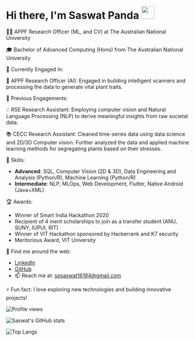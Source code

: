 # Hi there, I'm Saswat Panda <img src="https://media.giphy.com/media/hvRJCLFzcasrR4ia7z/giphy.gif" width="35">

👨‍💼 APPF Research Officer (ML, and CV) at The Australian National University

🎓 Bachelor of Advanced Computing (Hons) from The Australian National University

🎯 Currently Engaged In:

🌱 APPF Research Officer (AI): Engaged in building intelligent scanners and processing the data to generate vital plant traits.

🎯 Previous Engagements:

💡 RSE Research Assistant: Employing computer vision and Natural Language Processing (NLP) to derive meaningful insights from raw societal data.

📚 CECC Research Assistant: Cleaned time-series data using data science and 2D/3D Computer vision. Further analyzed the data and applied machine learning methods for segregating plants based on their stresses.
  
🌱 Skills:

- **Advanced**: SQL, Computer Vision (2D & 3D), Data Engineering and Analysis (Python/R), Machine Learning (Python/R)
- **Intermediate**: NLP, MLOps, Web Development, Flutter, Native Android (Java+XML)

🏆 Awards:

- Winner of Smart India Hackathon 2020
- Recipient of 4 merit scholarships to join as a transfer student (ANU, SUNY, IUPUI, RIT)
- Winner of VIT Hackathon sponsored by Hackerrank and K7 security
- Meritorious Award, VIT University

🔗 Find me around the web:

- [LinkedIn](https://www.linkedin.com/in/saswat-panda-/)
- [GitHub](https://github.com/spsaswat)
- 📫 Reach me at: spsaswat16194@gmail.com

⚡ Fun fact: I love exploring new technologies and building innovative projects!

![Profile views](https://komarev.com/ghpvc/?username=spsaswat&label=Profile%20views&color=0e75b6&style=flat)

![Saswat's GitHub stats](https://github-readme-stats.vercel.app/api?username=spsaswat&show_icons=true&count_private=true&include_all_commits=true)

![Top Langs](https://github-readme-stats.vercel.app/api/top-langs/?username=spsaswat&layout=compact)



<!--
**spsaswat/spsaswat** is a ✨ _special_ ✨ repository because its `README.md` (this file) appears on your GitHub profile.
-->
